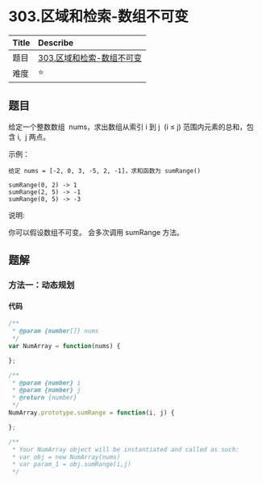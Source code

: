 # 303.区域和检索-数组不可变

| Title | Describe |
| :---- | :---- |
| 题目  | [303.区域和检索-数组不可变](https://leetcode-cn.com/problems/range-sum-query-immutable/) |
| 难度  | ⭐ |

## 题目

给定一个整数数组  nums，求出数组从索引 i 到 j  (i ≤ j) 范围内元素的总和，包含 i,  j 两点。

示例：

```
给定 nums = [-2, 0, 3, -5, 2, -1]，求和函数为 sumRange()

sumRange(0, 2) -> 1
sumRange(2, 5) -> -1
sumRange(0, 5) -> -3
```

说明:

你可以假设数组不可变。
会多次调用 sumRange 方法。

## 题解

### 方法一：动态规划


#### 代码

```javascript
/**
 * @param {number[]} nums
 */
var NumArray = function(nums) {

};

/**
 * @param {number} i
 * @param {number} j
 * @return {number}
 */
NumArray.prototype.sumRange = function(i, j) {

};

/**
 * Your NumArray object will be instantiated and called as such:
 * var obj = new NumArray(nums)
 * var param_1 = obj.sumRange(i,j)
 */
```

